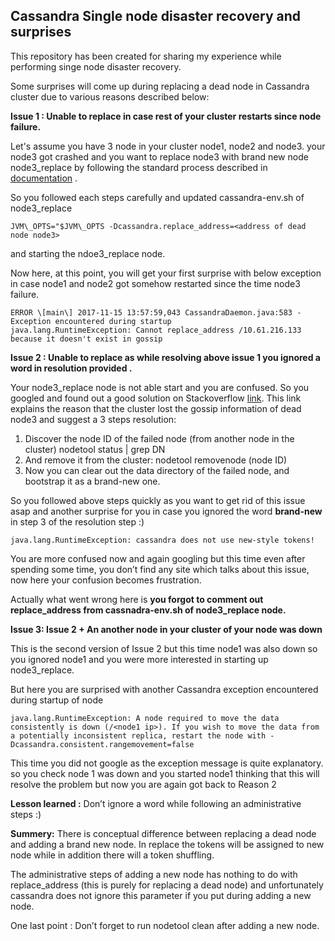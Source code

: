 ## Cassandra  Single node disaster recovery and surprises
This repository has been created for sharing my experience while performing singe node disaster recovery.

Some surprises will come up during replacing a dead node in Cassandra cluster due to various reasons described below:

**Issue 1 : Unable to replace in case rest of your cluster restarts since node failure.**

Let's assume you have 3 node in your cluster node1, node2 and node3. your node3 got crashed and you want to replace node3 with brand new node node3_replace by following the standard process described in [documentation](https://docs.datastax.com/en/cassandra/3.0/cassandra/operations/opsReplaceNode.html) .

So you followed each steps carefully and updated cassandra-env.sh of node3_replace

    JVM\_OPTS="$JVM\_OPTS -Dcassandra.replace_address=<address of dead node node3>

and starting the ndoe3_replace node.

Now here, at this point, you will get your first surprise with below exception  in case node1 and node2  got  somehow restarted since the time  node3  failure.

    ERROR \[main\] 2017-11-15 13:57:59,043 CassandraDaemon.java:583 - Exception encountered during startup
    java.lang.RuntimeException: Cannot replace_address /10.61.216.133 because it doesn't exist in gossip

**Issue 2 : Unable to replace as while resolving above issue 1 you ignored a word in resolution provided .**

Your node3_replace node is not able start  and you are confused. So you googled and found out a good solution on Stackoverflow [link](https://stackoverflow.com/questions/23982191/cant-replace-dead-cassandra-node-because-it-doesnt-exist-in-gossip).  This link explains the reason that the cluster lost the gossip information of dead node3 and suggest a 3 steps resolution:

1.  Discover the node ID of the failed node (from another node in the cluster)
     nodetool status | grep DN
1.  And remove it from the cluster:
    nodetool removenode (node ID)
1.  Now you can clear out the data directory of the failed node, and bootstrap it as a brand-new one.

So you followed above steps quickly as you want to get rid of this issue asap and another surprise for you in case you ignored the word **brand-new** in step 3 of the resolution step :)

    java.lang.RuntimeException: cassandra does not use new-style tokens!

You are more confused now and again googling but this time even after spending some time, you don’t find any site which talks about this issue, now here your confusion becomes frustration.

Actually what went wrong here is **you forgot to comment out replace_address  from cassnadra-env.sh of node3_replace node.**

**Issue 3: Issue 2 + An another node in your cluster of your node was down**

This is the second version of Issue 2 but this time node1 was also down so you ignored node1 and you were more interested in starting up node3_replace.

But here you are surprised with another Cassandra exception encountered during startup of node

    java.lang.RuntimeException: A node required to move the data consistently is down (/<node1 ip>). If you wish to move the data from a potentially inconsistent replica, restart the node with -Dcassandra.consistent.rangemovement=false

This time you did not google as the exception message is quite explanatory. so you check node 1 was down and you started node1 thinking that this will resolve the problem but now you are again got back to Reason 2

**Lesson learned :**  Don’t ignore a word while following an administrative steps :)

**Summery:**
There is conceptual difference between replacing a dead node and adding a brand new node. In replace the tokens will be assigned to new node  while in addition there will a token shuffling.

The administrative steps of adding a new node has nothing to do with  replace_address (this is purely for replacing a dead node) and unfortunately cassandra does not ignore this parameter if you put during adding a new node.

One last point : Don’t forget to run nodetool clean after adding a new node.


